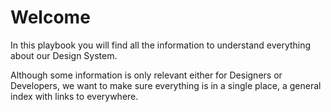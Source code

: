 # Welcome

In this playbook you will find all the information to understand everything about our Design System.

Although some information is only relevant either for Designers or Developers, we want to make sure everything is in a single place, a general index with links to everywhere.


<!--
<table data-view="cards">
<thead><tr><th></th><th data-hidden data-card-target data-type="content-ref"></th></tr></thead>
<tbody>
<tr>
    <td>Card 1</td>
    <td></td>
</tr>
<tr>
    <td>Aquí puede ir un <br><a href="https://www.example.com">link</a></td>
    <td></td>
</tr>
<tr>
    <td>Esta caja es toda clicable</td>
    <td><a href="Troubleshooting.md">Troubleshooting.md</a></td>
</tr>
</tbody></table> -->
